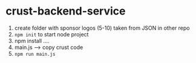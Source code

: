 # crust-backend-service

1. create folder with sponsor logos (5-10) taken from JSON in other repo
2. `npm init` to start node project
3. npm install ....
4. main.js --> copy crust code
5. `npm run main.js`

